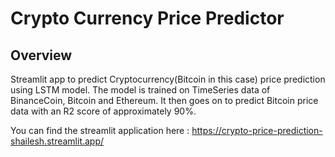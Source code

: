 # Crypto Currency Price Predictor
## Overview

Streamlit app to predict Cryptocurrency(Bitcoin in this case) price prediction using LSTM model.
The model is trained on TimeSeries data of BinanceCoin, Bitcoin and Ethereum.
It then goes on to predict Bitcoin price data with an R2 score of approximately 90%.

You can find the streamlit application here : 
https://crypto-price-prediction-shailesh.streamlit.app/
